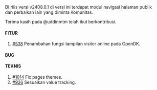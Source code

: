 Di rilis versi v2408.0.1 di versi ini terdapat modul navigasi halaman publik dan perbaikan lain yang diminta Komunitas.

Terima kasih pada @uddinmtm telah ikut berkontribusi.

#### FITUR

1. [#538](https://github.com/OpenSID/OpenDK/issues/538) Penambahan fungsi tampilan visitor online pada OpenDK.

#### BUG
 

#### TEKNIS

1. [#1014](https://github.com/OpenSID/OpenDK/issues/1014) Fix pages themes.
2. [#936](https://github.com/OpenSID/OpenDK/issues/936) Sesuaikan value tracking.